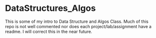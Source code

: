 # DataStructures_Algos
This is some of my intro to Data Structure and Algos Class. Much of this repo is not well commented nor does each project/lab/assignment have a readme. I will correct this in the near future.

